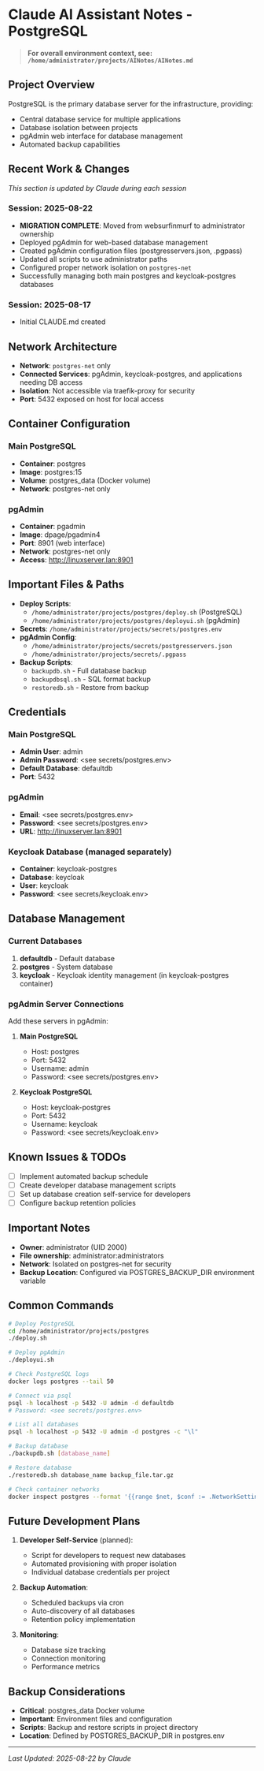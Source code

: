 # Claude AI Assistant Notes - PostgreSQL

> **For overall environment context, see: `/home/administrator/projects/AINotes/AINotes.md`**

## Project Overview
PostgreSQL is the primary database server for the infrastructure, providing:
- Central database service for multiple applications
- Database isolation between projects
- pgAdmin web interface for database management
- Automated backup capabilities

## Recent Work & Changes
_This section is updated by Claude during each session_

### Session: 2025-08-22
- **MIGRATION COMPLETE**: Moved from websurfinmurf to administrator ownership
- Deployed pgAdmin for web-based database management
- Created pgAdmin configuration files (postgresservers.json, .pgpass)
- Updated all scripts to use administrator paths
- Configured proper network isolation on `postgres-net`
- Successfully managing both main postgres and keycloak-postgres databases

### Session: 2025-08-17
- Initial CLAUDE.md created

## Network Architecture
- **Network**: `postgres-net` only
- **Connected Services**: pgAdmin, keycloak-postgres, and applications needing DB access
- **Isolation**: Not accessible via traefik-proxy for security
- **Port**: 5432 exposed on host for local access

## Container Configuration
### Main PostgreSQL
- **Container**: postgres
- **Image**: postgres:15
- **Volume**: postgres_data (Docker volume)
- **Network**: postgres-net only

### pgAdmin
- **Container**: pgadmin
- **Image**: dpage/pgadmin4
- **Port**: 8901 (web interface)
- **Network**: postgres-net only
- **Access**: http://linuxserver.lan:8901

## Important Files & Paths
- **Deploy Scripts**: 
  - `/home/administrator/projects/postgres/deploy.sh` (PostgreSQL)
  - `/home/administrator/projects/postgres/deployui.sh` (pgAdmin)
- **Secrets**: `/home/administrator/projects/secrets/postgres.env`
- **pgAdmin Config**: 
  - `/home/administrator/projects/secrets/postgresservers.json`
  - `/home/administrator/projects/secrets/.pgpass`
- **Backup Scripts**:
  - `backupdb.sh` - Full database backup
  - `backupdbsql.sh` - SQL format backup
  - `restoredb.sh` - Restore from backup

## Credentials
### Main PostgreSQL
- **Admin User**: admin
- **Admin Password**: <see secrets/postgres.env>
- **Default Database**: defaultdb
- **Port**: 5432

### pgAdmin
- **Email**: <see secrets/postgres.env>
- **Password**: <see secrets/postgres.env>
- **URL**: http://linuxserver.lan:8901

### Keycloak Database (managed separately)
- **Container**: keycloak-postgres
- **Database**: keycloak
- **User**: keycloak
- **Password**: <see secrets/keycloak.env>

## Database Management
### Current Databases
1. **defaultdb** - Default database
2. **postgres** - System database
3. **keycloak** - Keycloak identity management (in keycloak-postgres container)

### pgAdmin Server Connections
Add these servers in pgAdmin:
1. **Main PostgreSQL**
   - Host: postgres
   - Port: 5432
   - Username: admin
   - Password: <see secrets/postgres.env>

2. **Keycloak PostgreSQL**
   - Host: keycloak-postgres
   - Port: 5432
   - Username: keycloak
   - Password: <see secrets/keycloak.env>

## Known Issues & TODOs
- [ ] Implement automated backup schedule
- [ ] Create developer database management scripts
- [ ] Set up database creation self-service for developers
- [ ] Configure backup retention policies

## Important Notes
- **Owner**: administrator (UID 2000)
- **File ownership**: administrator:administrators
- **Network**: Isolated on postgres-net for security
- **Backup Location**: Configured via POSTGRES_BACKUP_DIR environment variable

## Common Commands
```bash
# Deploy PostgreSQL
cd /home/administrator/projects/postgres
./deploy.sh

# Deploy pgAdmin
./deployui.sh

# Check PostgreSQL logs
docker logs postgres --tail 50

# Connect via psql
psql -h localhost -p 5432 -U admin -d defaultdb
# Password: <see secrets/postgres.env>

# List all databases
psql -h localhost -p 5432 -U admin -d postgres -c "\l"

# Backup database
./backupdb.sh [database_name]

# Restore database
./restoredb.sh database_name backup_file.tar.gz

# Check container networks
docker inspect postgres --format '{{range $net, $conf := .NetworkSettings.Networks}}{{$net}} {{end}}'
```

## Future Development Plans
1. **Developer Self-Service** (planned):
   - Script for developers to request new databases
   - Automated provisioning with proper isolation
   - Individual database credentials per project

2. **Backup Automation**:
   - Scheduled backups via cron
   - Auto-discovery of all databases
   - Retention policy implementation

3. **Monitoring**:
   - Database size tracking
   - Connection monitoring
   - Performance metrics

## Backup Considerations
- **Critical**: postgres_data Docker volume
- **Important**: Environment files and configuration
- **Scripts**: Backup and restore scripts in project directory
- **Location**: Defined by POSTGRES_BACKUP_DIR in postgres.env

---
*Last Updated: 2025-08-22 by Claude*